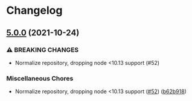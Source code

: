 # Changelog

## [5.0.0](https://www.github.com/gulpjs/findup-sync/compare/v4.0.0...v5.0.0) (2021-10-24)


### ⚠ BREAKING CHANGES

* Normalize repository, dropping node <10.13 support  (#52)

### Miscellaneous Chores

* Normalize repository, dropping node <10.13 support  ([#52](https://www.github.com/gulpjs/findup-sync/issues/52)) ([b62b918](https://www.github.com/gulpjs/findup-sync/commit/b62b918843898c6bd475ddf2a874138fb6aec0b9))
